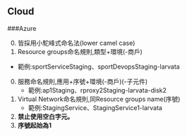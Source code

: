 ## Cloud

###Azure

0. 皆採用小駝峰式命名法(lower camel case)
0. Resource groups命名規則,類型+環境(-商戶)
  - 範例:sportServiceStaging、sportDevopsStaging-larvata
0. 服務命名規則,應用+序號+環境(-商戶)(-子元件)
	- 範例:ap1Staging、rproxy2Staging-larvata-disk2
0. Virtual Network命名規則,同Resource groups name(序號)
	- 範例:StagingService、StagingService1-larvata
0. __禁止使用空白字元。__
0. __序號起始為1__
